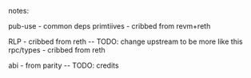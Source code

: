 notes:

pub-use - common deps
primtiives - cribbed from revm+reth

RLP - cribbed from reth -- TODO: change upstream to be more like this
rpc/types - cribbed from reth

abi - from parity -- TODO: credits

